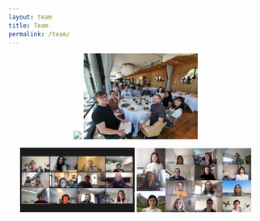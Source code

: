 ```yaml
---
layout: team
title: Team
permalink: /team/
---
```

<p align="middle">
  <img src="/images/lab-photos/IMG_5295.png" width="45%" />
  <img src="/images/lab-photos/IMG_20191024_144238_1.jpg" width="45%" /> 
</p>
<p align="middle">
  <img src="/images/lab-photos/09102020_lablunch.png" width="45%" />
  <img src="/images/lab-photos/Screen Shot 2021-09-24 at 12.30.37 pm.png" width="45%" /> 
</p>


